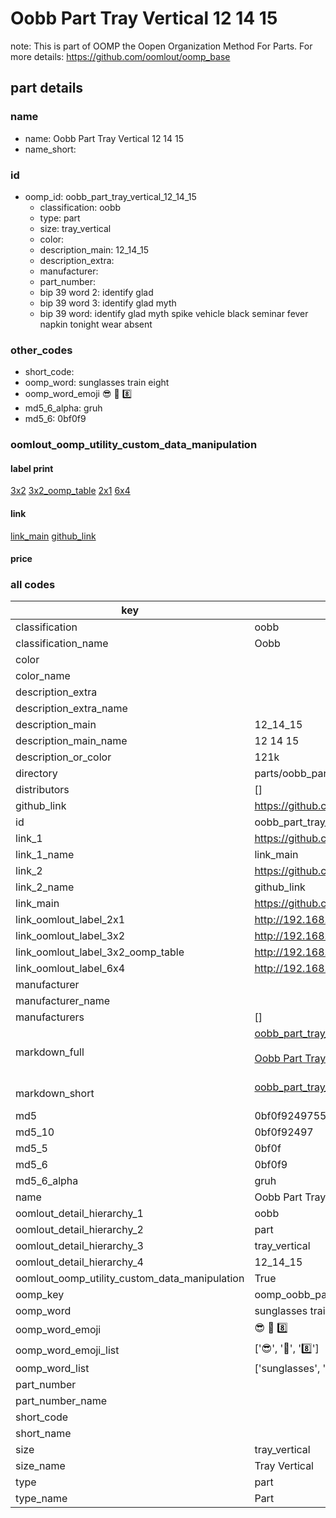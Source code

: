 # Oobb Part Tray Vertical 12 14 15  

note: This is part of OOMP the Oopen Organization Method For Parts. For more details: https://github.com/oomlout/oomp_base

##  part details





### name
* name: Oobb Part Tray Vertical 12 14 15
* name_short: 
### id
* oomp_id: oobb_part_tray_vertical_12_14_15
  * classification: oobb
  * type: part
  * size: tray_vertical
  * color: 
  * description_main: 12_14_15
  * description_extra: 
  * manufacturer: 
  * part_number: 
  * bip 39 word 2: identify glad
  * bip 39 word 3: identify glad myth
  * bip 39 word: identify glad myth spike vehicle black seminar fever napkin tonight wear absent

### other_codes
* short_code: 
* oomp_word: sunglasses train eight
* oomp_word_emoji :sunglasses: :train: :eight:
* md5_6_alpha: gruh
* md5_6: 0bf0f9






### oomlout_oomp_utility_custom_data_manipulation
#### label print
[3x2](http://192.168.1.245:1112/?label=oomp%20gruh)
[3x2_oomp_table](http://192.168.1.107:1112/?label=oomp%20gruh)
[2x1](http://192.168.1.242:1112/?label=oomp%20gruh)
[6x4](http://192.168.1.55:1112/?label=oomp%20gruh)    

#### link

[link_main](https://github.com/oomlout/oomlout_oomp_current_version_messy/tree/main/parts/oobb_part_tray_vertical_12_14_15) [github_link](https://github.com/oomlout/oomlout_oomp_part_src/tree/main/parts/oobb_part_tray_vertical_12_14_15)                             

#### price







### all codes 
| key | value |  
| --- | --- |  
| classification | oobb |  
| classification_name | Oobb |  
| color |  |  
| color_name |  |  
| description_extra |  |  
| description_extra_name |  |  
| description_main | 12_14_15 |  
| description_main_name | 12 14 15 |  
| description_or_color | 121k |  
| directory | parts/oobb_part_tray_vertical_12_14_15 |  
| distributors | [] |  
| github_link | https://github.com/oomlout/oomlout_oomp_part_src/tree/main/parts/oobb_part_tray_vertical_12_14_15 |  
| id | oobb_part_tray_vertical_12_14_15 |  
| link_1 | https://github.com/oomlout/oomlout_oomp_current_version_messy/tree/main/parts/oobb_part_tray_vertical_12_14_15 |  
| link_1_name | link_main |  
| link_2 | https://github.com/oomlout/oomlout_oomp_part_src/tree/main/parts/oobb_part_tray_vertical_12_14_15 |  
| link_2_name | github_link |  
| link_main | https://github.com/oomlout/oomlout_oomp_current_version_messy/tree/main/parts/oobb_part_tray_vertical_12_14_15 |  
| link_oomlout_label_2x1 | http://192.168.1.242:1112/?label=oomp%20gruh |  
| link_oomlout_label_3x2 | http://192.168.1.245:1112/?label=oomp%20gruh |  
| link_oomlout_label_3x2_oomp_table | http://192.168.1.107:1112/?label=oomp%20gruh |  
| link_oomlout_label_6x4 | http://192.168.1.55:1112/?label=oomp%20gruh |  
| manufacturer |  |  
| manufacturer_name |  |  
| manufacturers | [] |  
| markdown_full | [oobb_part_tray_vertical_12_14_15](https://github.com/oomlout/oomlout_oomp_current_version_messy/tree/main/parts/oobb_part_tray_vertical_12_14_15)<br>[](https://github.com/oomlout/oomlout_oomp_current_version_messy/tree/main/parts/oobb_part_tray_vertical_12_14_15)<br>[Oobb Part Tray Vertical 12 14 15](https://github.com/oomlout/oomlout_oomp_current_version_messy/tree/main/parts/oobb_part_tray_vertical_12_14_15)<br><br> |  
| markdown_short | [oobb_part_tray_vertical_12_14_15](https://github.com/oomlout/oomlout_oomp_current_version_messy/tree/main/parts/oobb_part_tray_vertical_12_14_15)<br><br> |  
| md5 | 0bf0f924975578705bf8fd1d2518a384 |  
| md5_10 | 0bf0f92497 |  
| md5_5 | 0bf0f |  
| md5_6 | 0bf0f9 |  
| md5_6_alpha | gruh |  
| name | Oobb Part Tray Vertical 12 14 15 |  
| oomlout_detail_hierarchy_1 | oobb |  
| oomlout_detail_hierarchy_2 | part |  
| oomlout_detail_hierarchy_3 | tray_vertical |  
| oomlout_detail_hierarchy_4 | 12_14_15 |  
| oomlout_oomp_utility_custom_data_manipulation | True |  
| oomp_key | oomp_oobb_part_tray_vertical_12_14_15 |  
| oomp_word | sunglasses train eight |  
| oomp_word_emoji | :sunglasses: :train: :eight: |  
| oomp_word_emoji_list | [':sunglasses:', ':train:', ':eight:'] |  
| oomp_word_list | ['sunglasses', 'train', 'eight'] |  
| part_number |  |  
| part_number_name |  |  
| short_code |  |  
| short_name |  |  
| size | tray_vertical |  
| size_name | Tray Vertical |  
| type | part |  
| type_name | Part |  
